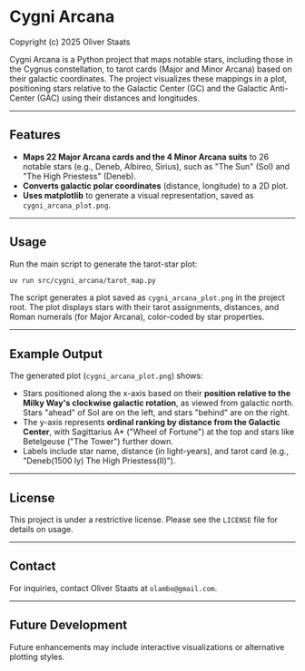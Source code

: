 # Cygni Arcana

Copyright (c) 2025 Oliver Staats

Cygni Arcana is a Python project that maps notable stars, including those in the Cygnus constellation, to tarot cards (Major and Minor Arcana) based on their galactic coordinates. The project visualizes these mappings in a plot, positioning stars relative to the Galactic Center (GC) and the Galactic Anti-Center (GAC) using their distances and longitudes.

-----

## Features

  * **Maps 22 Major Arcana cards and the 4 Minor Arcana suits** to 26 notable stars (e.g., Deneb, Albireo, Sirius), such as "The Sun" (Sol) and "The High Priestess" (Deneb).
  * **Converts galactic polar coordinates** (distance, longitude) to a 2D plot.
  * **Uses matplotlib** to generate a visual representation, saved as `cygni_arcana_plot.png`.

-----

## Usage

Run the main script to generate the tarot-star plot:

```bash
uv run src/cygni_arcana/tarot_map.py
```

The script generates a plot saved as `cygni_arcana_plot.png` in the project root. The plot displays stars with their tarot assignments, distances, and Roman numerals (for Major Arcana), color-coded by star properties.

-----

## Example Output

The generated plot (`cygni_arcana_plot.png`) shows:

  * Stars positioned along the x-axis based on their **position relative to the Milky Way's clockwise galactic rotation**, as viewed from galactic north. Stars "ahead" of Sol are on the left, and stars "behind" are on the right.
  * The y-axis represents **ordinal ranking by distance from the Galactic Center**, with Sagittarius A\* ("Wheel of Fortune") at the top and stars like Betelgeuse ("The Tower") further down.
  * Labels include star name, distance (in light-years), and tarot card (e.g., "Deneb(1500 ly) The High Priestess(II)").

-----

## License

This project is under a restrictive license. Please see the `LICENSE` file for details on usage.

-----

## Contact

For inquiries, contact Oliver Staats at `olambo@gmail.com`.

-----

## Future Development

Future enhancements may include interactive visualizations or alternative plotting styles.